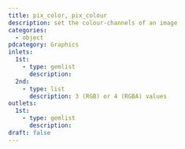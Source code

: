 ```yaml
---
title: pix_color, pix_colour
description: set the colour-channels of an image
categories:
  - object
pdcategory: Graphics
inlets:
  1st:
    - type: gemlist
      description:
  2nd:
    - type: list
      description: 3 (RGB) or 4 (RGBA) values
outlets:
  1st:
    - type: gemlist
      description:
draft: false
---
```

